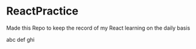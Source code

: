 # ReactPractice
 
Made this Repo to keep the record of my React learning on the daily basis 

abc
def
ghi